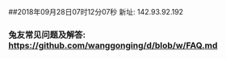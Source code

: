 ##2018年09月28日07时12分07秒 新址: 142.93.92.192
### 兔友常见问题及解答: https://github.com/wanggonging/d/blob/w/FAQ.md
